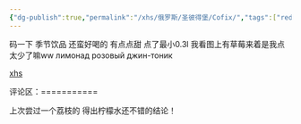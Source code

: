 ```yaml
---
{"dg-publish":true,"permalink":"/xhs/俄罗斯/圣彼得堡/Cofix/","tags":["rednote","圣彼得堡"],"created":"2025-03-17T22:15:24.148+08:00","updated":"2025-03-20T22:46:14.517+08:00"}
---
```


 

码一下 季节饮品 还蛮好喝的 有点点甜
点了最小0.3l 我看图上有草莓来着是我点太少了嘛ww
лимонад розовый джин-тоник

[xhs](https://www.xiaohongshu.com/explore/648102cc0000000012032db7?xsec_token=ABBqqUQRK5qRTeOiRsvOyl-8Bob9yPW9ZbgyyroOXHQ0Q=&xsec_source=pc_user)

评论区：===========

上次尝过一个荔枝的 得出柠檬水还不错的结论！